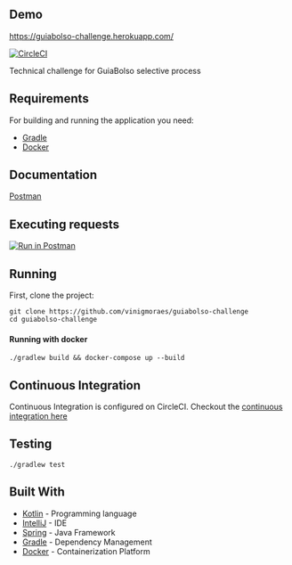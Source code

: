 ## Demo

https://guiabolso-challenge.herokuapp.com/

[![CircleCI](https://circleci.com/gh/vinigmoraes/guiabolso-challenge.svg?style=svg)](https://circleci.com/gh/vinigmoraes/guiabolso-challenge)

Technical challenge for GuiaBolso selective process

## Requirements

For building and running the application you need:

- [Gradle](https://gradle.org/)
- [Docker](https://www.docker.com/)

## Documentation
[Postman](https://documenter.getpostman.com/view/4456023/RznHGby8)

## Executing requests

[![Run in Postman](https://run.pstmn.io/button.svg)](https://app.getpostman.com/run-collection/b5f21eb0920d15ad41f6)

## Running

First, clone the project:

```shell
git clone https://github.com/vinigmoraes/guiabolso-challenge
cd guiabolso-challenge
```

#### Running with docker

```shell
./gradlew build && docker-compose up --build
```

## Continuous Integration

Continuous Integration is configured on CircleCI. Checkout the [continuous integration here](https://circleci.com/gh/vinigmoraes/guiabolso-challenge)

##  Testing

```shell
./gradlew test
```

## Built With

- [Kotlin](https://kotlinlang.org/) - Programming language
- [IntelliJ](https://www.jetbrains.com/idea/) - IDE
- [Spring](https://spring.io/) - Java Framework
- [Gradle](https://gradle.org/) - Dependency Management
- [Docker](https://www.docker.com/) - Containerization Platform
